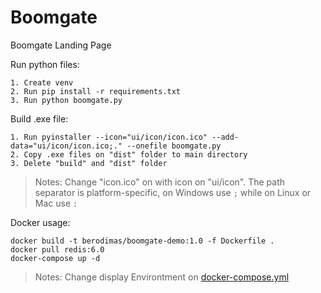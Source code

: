 # Boomgate

Boomgate Landing Page

Run python files:
```
1. Create venv
2. Run pip install -r requirements.txt
3. Run python boomgate.py
```

Build .exe file:
```
1. Run pyinstaller --icon="ui/icon/icon.ico" --add-data="ui/icon/icon.ico;." --onefile boomgate.py
2. Copy .exe files on "dist" folder to main directory
3. Delete "build" and "dist" folder
```
> Notes: Change "icon.ico" on with icon on "ui/icon". The path separator is platform-specific, on Windows use `;` while on Linux or Mac use `:`

Docker usage:
```
docker build -t berodimas/boomgate-demo:1.0 -f Dockerfile .
docker pull redis:6.0
docker-compose up -d
```
> Notes: Change display Environtment on [docker-compose.yml](https://git.qlue.id/dimas.adrian/boomgate/blob/master/docker-compose.yml) 